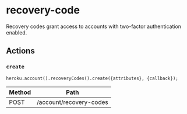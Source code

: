# recovery-code

Recovery codes grant access to accounts with two-factor authentication enabled.

## Actions

### `create`

`heroku.account().recoveryCodes().create({attributes}, {callback});`

Method | Path
--- | ---
POST | /account/recovery-codes

